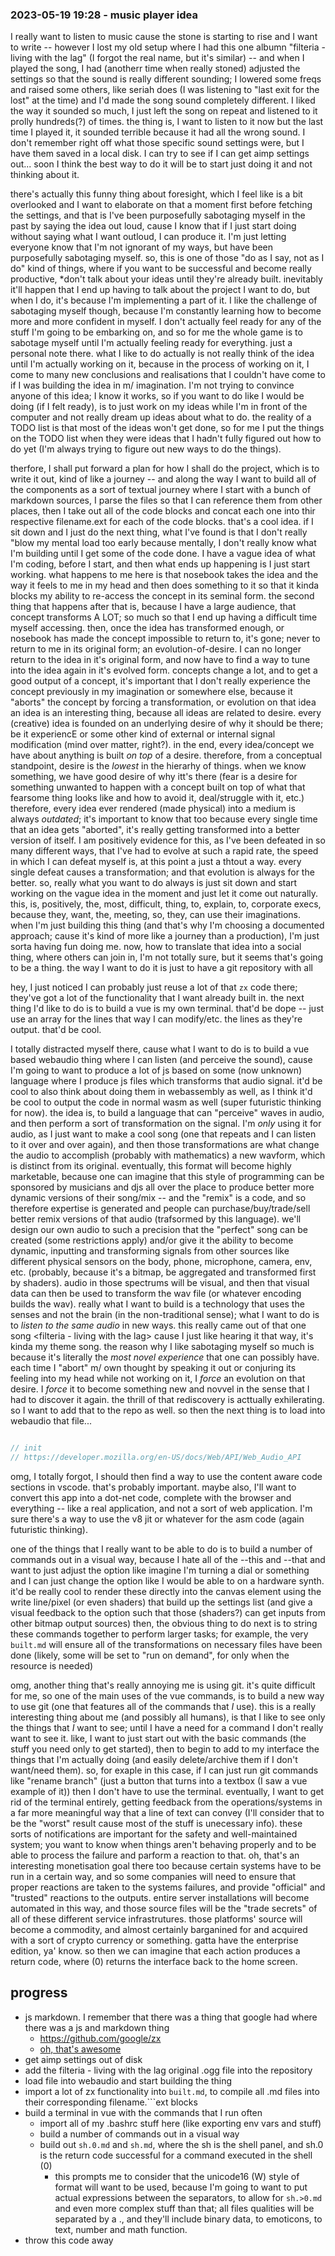 

### 2023-05-19 19:28 - music player idea

I really want to listen to music cause the stone is starting to rise and I want to write -- however I lost my old setup where I had this one albumn "filteria - living with the lag" (I forgot the real name, but it's similar) -- and when I played the song, I had (anotherr time when really stoned) adjusted the settings so that the sound is really different sounding; I lowered some freqs and raised some others, like seriah does (I was listening to "last exit for the lost" at the time) and I'd made the song sound completely different. I liked the way it sounded so much, I just left the song on repeat and listened to it prolly hundreds(?) of times.
  the thing is, I want to listen to it now but the last time I played it, it sounded terrible because it had all the wrong sound.
I don't remember right off what those specific sound settings were, but I have them saved in a local disk. I can try to see if I can get aimp settings out... soon
I think the best way to do it will be to start just doing it and not thinking about it.

there's actually this funny thing about foresight, which I feel like is a bit overlooked and I want to elaborate on that a moment first before fetching the settings, and that is
  I've been purposefully sabotaging myself in the past by saying the idea out loud, cause I know that if I just start doing without saying what I want outloud, I can produce it. I'm just letting everyone know that I'm not ignorant of my ways, but have been purposefully sabotaging myself. so, this is one of those "do as I say, not as I do" kind of things, where if you want to be successful and become really productive, *don't talk about your ideas until they're already built. inevitably it'll happen that I end up having to talk about the project I want to do, but when I do, it's because I'm implementing a part of it.
    I like the challenge of sabotaging myself though, because I'm constantly learning how to become more and more confident in myself. I don't actually feel ready for any of the stuff I'm going to be embarking on, and so for me the whole game is to sabotage myself until I'm actually feeling ready for everything. just a personal note there.
  what I like to do actually is not really think of the idea until I'm actually working on it, because in the process of working on it, I come to many new conclusions and realisations that I couldn't have come to if I was building the idea in m/ imagination.
  I'm not trying to convince anyone of this idea; I know it works, so if you want to do like I would be doing (if I felt ready), is to just work on my ideas while I'm in front of the computer and not really dream up ideas about what to do.
    the reality of a TODO list is that most of the ideas won't get done, so for me I put the things on the TODO list when they were ideas that I hadn't fully figured out how to do yet (I'm always trying to figure out new ways to do the things).
  
  therfore, I shall put forward a plan for how I shall do the project, which is to write it out, kind of like a journey -- and along the way I want to build all of the components as a sort of textual journey where I start with a bunch of markdown sources, I parse the files so that I can reference them from other places, then I take out all of the code blocks and concat each one into thir respective filename.ext for each of the code blocks. that's a cool idea.
if I sit down and I just do the next thing, what I've found is that I don't really "blow my mental load too early because mentally, I don't really know what I'm building until I get some of the code done.
I have a vague idea of what I'm coding, before I start, and then what ends up happening is I just start working.
  what happens to me here is that nosebook takes the idea and the way it feels to me in my head and then does something to it so that it kinda blocks my ability to re-access the concept in its seminal form.
  the second thing that happens after that is, because I have a large audience, that concept transforms A LOT; so much so that I end up having a difficult time myself accessing.
  then, once the idea has transformed enough, or nosebook has made the concept impossible to return to, it's gone; never to return to me in its original form; an evolution-of-desire.
  I can no longer return to the idea in it's original form, and now have to find a way to tune into the idea again in it's evolved form.
concepts change a lot, and to get a good output of a concept, it's important that I don't really experience the concept previously in my imagination or somewhere else, because it "aborts" the concept by forcing a transformation, or evolution on that idea
  an idea is an interesting thing, because all ideas are related to desire. every (creative) idea is founded on an underlying desire of why it should be there; be it experiencE or some other kind of external or internal signal modification (mind over matter, right?).
  in the end, every idea/concept we have about anything is built *on top* of a desire. therefore, from a conceptual standpoint, desire is the *lowest* in the hierarhy of things.
  when we know something, we have good desire of why itt's there (fear is a desire for something unwanted to happen with a concept built on top of what that fearsome thing looks like and how to avoid it, deal/struggle with it, etc.)
therefore, every idea ever rendered (made physical) into a medium is always *outdated*;
it's important to know that too because every single time that an idea gets "aborted", it's really getting transformed into a better version of itself.
  I am positively evidence for this, as I've been defeated in so many different ways, that I've had to evolve at such a rapid rate, the speed in which I can defeat myself  is, at this point a just a thtout a way.
  every single defeat causes a transformation; and that evolution is always for the better.
so, really what you want to do always is just sit down and start working on the vague idea in the moment and just let it come out naturally.
  this, is, positively, the, most, difficult, thing, to, explain, to, corporate execs, because they, want, the, meeting, so, they, can use their imaginations.
when I'm just building this thing (and that's why I'm choosing a documented approach; cause it's kind of more like a journey than a production), I'm just sorta having fun doing me.
  now, how to translate that idea into a social thing, where others can join in, I'm not totally sure, but it seems that's going to be a thing.
the way I want to do it is just to have a git repository with all 

hey, I just noticed I can probably just reuse a lot of that `zx` code there; they've got a lot of the functionality that I want already built in. the next thing I'd like to do is to build a vue is my own terminal. that'd be dope -- just use an array for the lines that way I can modify/etc. the lines as they're output. that'd be cool.

I totally distracted myself there, cause what I want to do is to build a vue based webaudio thing where I can listen (and perceive the sound), cause I'm going to want to produce a lot of js based on some (now unknown) language where I produce js files which transforms that audio signal. it'd be cool to also think about doing them in webassembly as well, as I think it'd be cool to output the code in normal wasm as well (super futuristic thinking for now).
  the idea is, to build a language that can "perceive" waves in audio, and then perform a sort of transformation on the signal. I'm *only* using it for audio, as I just want to make a cool song (one that repeats and I can listen to it over and over again), and then those transformations are what change the audio to accomplish (probably with mathematics) a new wavform, which is distinct from its original.
  eventually, this format will become highly marketable, because one can imagine that this style of programming can be sponsored by musicians and djs all over the place to produce better more dynamic versions of their song/mix -- and the "remix" is a code, and so therefore expertise is generated and people can purchase/buy/trade/sell better remix versions of that audio (trafsormed by this language).
    we'll design our own audio to such a precision that the "perfect" song can be created (some restrictions apply) and/or give it the ability to become dynamic, inputting and transforming signals from other sources like different physical sensors on the body, phone, microphone, camera, env, etc. (probably, because it's a bitmap, be aggregated and transformed first by shaders). audio in those spectrums will be visual, and then that visual data can then be used to transform the wav file (or whatever encoding builds the wav).
  really what I want to build is a technology that uses the senses and not the brain (in the non-traditional sense); what I want to do is to *listen to the same audio* in new ways. this really came out of that one song <filteria - living with the lag> cause I just like hearing it that way,
    it's kinda my theme song. the reason why I like sabotaging myself so much is because it's literally the *most novel experience* that one can possibly have. each time I "abort" m/ own thought by speaking it out or conjuring its feeling into my head while not working on it, I *force* an evolution on that desire. I *force* it to become something new and novvel in the sense that I had to discover it again.
    the thrill of that rediscovery is acttually exhilerating.
  so I want to add that to the repo as well.
so then the next thing is to load into webaudio that file...

```init.js

// init
// https://developer.mozilla.org/en-US/docs/Web/API/Web_Audio_API

```

omg, I totally forgot, I should then find a way to use the content aware code sections in vscode. that's probably important. maybe also, I'll want to convert this app into a dot-net code, complete with the browser and everything -- like a real application, and not a sort of web application. I'm sure there's a way to use the v8 jit or whatever for the asm code (again futuristic thinking).

one of the things that I really want to be able to do is to build a number of commands out in a visual way,
  because I hate all of the --this and --that and want to just adjust the option
like imagine I'm turning a dial or something and I can just change the option like I would be able to on a hardware synth.
  it'd be really cool to render these directly into the canvas element using the write line/pixel (or even shaders) that build up the settings list (and give a visual feedback to the option such that those (shaders?) can get inputs from other bitmap output sources)
then, the obvious thing to do next is to string these commands together to perform larger tasks; for example, the very `built.md` will ensure all of the transformations on necessary files have been done (likely, some will be set to "run on demand", for only when the resource is needed)

omg, another thing that's really annoying me is using git. it's quite difficult for me, so one of the main uses of the vue commands, is to build a new way to use git (one that features all of the commands that *I* use).
  this is a really interesting thing about me (and possibly all humans), is that I like to see only the things that *I* want to see; until I have a need for a command I don't really want to see it.
  like, I want to just start out with the basic commands (the stuff you need only to get started), then to begin to add to my interface the things that I'm actually doing (and easily delete/archive them if I don't want/need them).
  so, for exaple in this case, if I can just run git commands like "rename branch" (just a button that turns into a textbox (I saw a vue example of it)) then I don't have to use the terminal. eventually, I want to get rid of the terminal entirely, getting feedback from the operations/systems  in a far more meaningful way that a line of text can convey (I'll consider that to be the "worst" result cause most of the stuff is unecessary info).
  these sorts of notifications are important for the safety and well-maintained system; you want to know when things aren't behaving properly and to be able to process the failure and parform a reaction to that.
    oh, that's an interesting monetisation goal there too because certain systems have to be run in a certain way, and so some companies will need to ensure that proper reactions are taken to the systems failures, and provide "official" and "trusted" reactions to the outputs.
    entire server installations will become automated in this way, and those source files will be the "trade secrets" of all of these different service infrastrutures. those platforms' source will become a commodity, and almost certainly barganined for and acquired with a sort of crypto currency or something. gatta have the enterprise edition, ya' know.
  so then we can imagine that each action produces a return code, where (0) returns the interface back to the home screen.

## progress

- js markdown. I remember that there was a thing that google had where there was a js and markdown thing
  - https://github.com/google/zx
  - [oh, that's awesome](https://raw.githubusercontent.com/google/zx/main/docs/markdown.md)
- get aimp settings out of disk
- add the filteria - living with the lag original .ogg file into the repository
- load file into webaudio and start building the thing
- import a lot of zx functionality into `built.md`, to compile all .md files into their corresponding filename.```ext blocks
- build a terminal in vue with the commands that I run often
  - import all of my .bashrc stuff here (like exporting env vars and stuff)
  - build a number of commands out in a visual way
  - build out `sh.0.md` and `sh.md`, where the sh is the shell panel, and sh.0 is the return code successful for a command executed in the shell (0)
    - this prompts me to consider that the unicode16 (W) style of format will want to be used, because I'm going to want to put actual expressions between the separators, to allow for `sh.>0.md` and even more complex stuff than that; all files qualities will be separated by a ., and they'll include binary data, to emoticons, to text, number and math function.
- throw this code away
